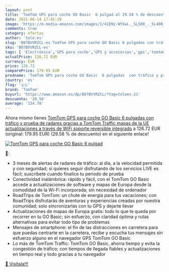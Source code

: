 ```yaml
---
layout: post
title: 'TomTom GPS para coche GO Basic  6 pulgad al 29.58 % de descuento'
date: 2021-06-14 17:45:19
image: 'https://m.media-amazon.com/images/I/41ENz-WtXwL._SL500_._SL400_.jpg'
comments: true
category: ofertas
author: 'tole.es'
slug: 'B07BVVRZCL-es TomTom GPS para coche GO Basic 6 pulgadas con tráfico y...'
sku: 'B07BVVRZCL-es'
tags: [ 'Electrónica','GPS para coche','GPS y accesorios','gps','tomtom','wifi', ]
actualPrice: 126.72 EUR
currency: EUR
price: 126.72
comparePrice: 179.95 EUR
prodname: 'TomTom GPS para coche GO Basic  6 pulgadas  con tráfico y prueba de radares gracias a TomTom Traffic  mapas de la UE  actualizaciones a través de WiFi  soporte reversible integrado'
country: 'es'
flag: '🇪🇸'
brand: 'TomTom'
buyurl: 'https://www.amazon.es/dp/B07BVVRZCL/?tag=tolees-21'
descuento: '29.58'
average: '134.78'
---
```


Ahora mismo tienes [TomTom GPS para coche GO Basic  6 pulgadas  con tráfico y prueba de radares gracias a TomTom Traffic  mapas de la UE  actualizaciones a través de WiFi  soporte reversible integrado](https://www.amazon.es/dp/B07BVVRZCL/?tag=tolees-21) a 126.72 EUR (original: 179.95 EUR) (29.58 %  de descuento) en el siguiente enlace!

[![TomTom GPS para coche GO Basic  6 pulgad](https://m.media-amazon.com/images/I/41ENz-WtXwL._SL500_._SL400_.jpg)](https://www.amazon.es/dp/B07BVVRZCL/?tag=tolees-21)

🔎:

- 3 meses de alertas de radares de tráfico: al día, a la velocidad permitida y con seguridad; si quieres seguir disfrutando de los servicios LIVE es fácil; suscríbete cuando finalice tu periodo de prueba
- Conectividad inalámbrica: rápido y fácil, con el TomTom GO Basic accede a actualizaciones de software y mapas de Europa desde la comodidad de la Wi-Fi incorporada; sin necesidad de ordenador
- RoadTrips de TomTom: un chute de energía para tus vacaciones; con RoadTrips disfrutarás de aventuras y experiencias creadas por nuestra comunidad; solo sincronizarlas con tu GPS y dejarte llevar
- Actualizaciones de mapas de Europa gratis: todo lo que te queda por recorrer en tu GO Basic; sin esfuerzo, con claridad óptima y rutas alternativas para evitar todo tipo de problemas
- Mensajes de smartphone: el fin de las distracciones en carretera para que puedas centrarte en la carretera, recibe y escucha tus mensajes sin esfuerzo alguno en el navegador GPS TomTom GO Basic
- Lo más de TomTom Traffic: TomTom GO Basic, ahorra tiempo y evita la congestión de tráfico; con tiempos de llegada fiables y actualizaciones en tiempo real y todo gracias a tu navegador

[🛒 Visítala!!!](https://www.amazon.es/dp/B07BVVRZCL/?tag=tolees-21)
